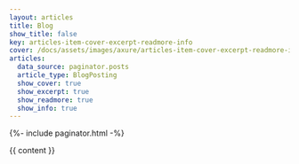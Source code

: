 ```yaml
---
layout: articles
title: Blog
show_title: false
key: articles-item-cover-excerpt-readmore-info
cover: /docs/assets/images/axure/articles-item-cover-excerpt-readmore-info.jpg
articles:
  data_source: paginator.posts
  article_type: BlogPosting
  show_cover: true
  show_excerpt: true
  show_readmore: true
  show_info: true
---
```


<div class="layout--home">
  {%- include paginator.html -%}
</div>

{{ content }}
